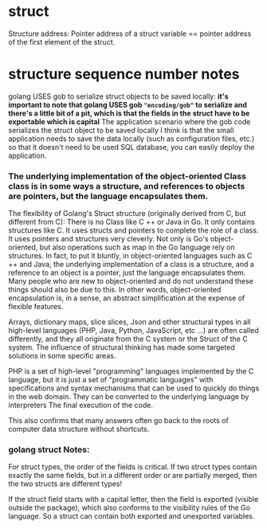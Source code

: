 # struct

Structure address:
Pointer address of a struct variable == pointer address of the first element of the struct.

# structure sequence number notes

golang USES gob to serialize struct objects to be saved locally:
**it's important to note that golang USES gob ```"encoding/gob"``` to serialize and there's a little bit of a pit, which is that the fields in the struct have to be exportable which is capital**
The application scenario where the gob code serializes the struct object to be saved locally I think is that the small application needs to save the data locally (such as configuration files, etc.) so that it doesn't need to be used
SQL database, you can easily deploy the application.

### The underlying implementation of the object-oriented Class class is in some ways a structure, and references to objects are pointers, but the language encapsulates them.

The flexibility of Golang's Struct structure (originally derived from C, but different from C):
There is no Class like C ++ or Java in Go. It only contains structures like C. It uses structs and pointers to complete the role of a class. It uses pointers and structures very cleverly. Not only is Go's object-oriented, but also operations such as map in the Go language rely on structures. In fact, to put it bluntly, in object-oriented languages ​​such as C ++ and Java, the underlying implementation of a class is a structure, and a reference to an object is a pointer, just the language encapsulates them. Many people who are new to object-oriented and do not understand these things should also be due to this.
In other words, object-oriented encapsulation is, in a sense, an abstract simplification at the expense of flexible features.

Arrays, dictionary maps, slice slices, Json and other structural types in all high-level languages ​​(PHP, Java, Python, JavaScript, etc ...) are often called differently, and they all originate from the C system or the Struct of the C system. The influence of structural thinking has made some targeted solutions in some specific areas.

PHP is a set of high-level "programming" languages ​​implemented by the C language, but it is just a set of "programmatic languages" with specifications and syntax mechanisms that can be used to quickly do things in the web domain. They can be converted to the underlying language by interpreters The final execution of the code.

This also confirms that many answers often go back to the roots of computer data structure without shortcuts.

### golang struct Notes:

For struct types, the order of the fields is critical. If two struct types contain exactly the same fields, but in a different order or are partially merged, then the two structs are different types!

If the struct field starts with a capital letter, then the field is exported (visible outside the package), which also conforms to the visibility rules of the Go language. So a struct can contain both exported and unexported variables.